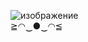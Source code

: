 ![изображение](https://user-images.githubusercontent.com/112799757/236269117-b2eca3fe-fe84-405d-ab38-8b80cf81ef50.png)
<br>
≧◠‿●‿◠≦
